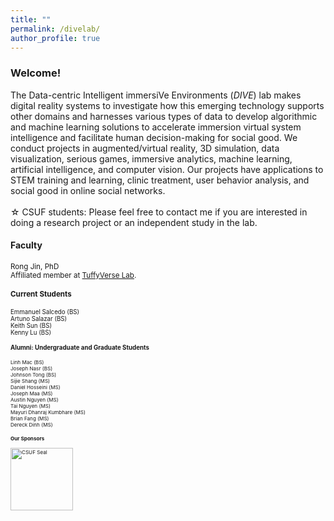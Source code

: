 ```yaml
---
title: ""
permalink: /divelab/
author_profile: true
---
```

<h3>Welcome!</h3>
The Data-centric Intelligent immersiVe Environments (<i>DIVE</i>) lab makes digital reality systems to investigate how this emerging technology supports other domains and harnesses various types of data to develop algorithmic and machine learning solutions to accelerate immersion virtual system intelligence and facilitate human decision-making for social good. We conduct projects in augmented/virtual reality, 3D simulation, data visualization, serious games, immersive analytics, machine learning, artificial intelligence, and computer vision. Our projects have applications to STEM training and learning, clinic treatment, user behavior analysis, and social good in online social networks.<br>
<br>
&#9734; CSUF students: Please feel free to contact me if you are interested in doing a research project or an independent study in the lab.

#### Faculty
<small>Rong Jin, PhD <br>
Affiliated member at [TuffyVerse Lab](https://tuffyverse-lab.github.io/).

#### Current Students
<small>
Emmanuel Salcedo (BS)<br>
Artuno Salazar (BS)<br>
Keith Sun (BS)<br>
Kenny Lu (BS)<br>
  
#### Alumni: Undergraduate and Graduate Students
<small>
Linh Mac (BS)<br>
Joseph Nasr (BS)<br>
Johnson Tong (BS)<br>
Sijie Shang (MS)<br>
Daniel Hosseini (MS)<br>
Joseph Maa (MS)<br>
Austin Nguyen (MS)<br>
Tai Nguyen (MS)<br>
Mayuri Dhanraj Kumbhare (MS)<br>
Brian Fang (MS)<br>
Dereck Dinh (MS)<br>

  
#### Our Sponsors
<img src="https://brand.fullerton.edu/_assets/images/examples/CSUF-Seal-color-TM.png" alt="CSUF Seal" width="100" height="100">



